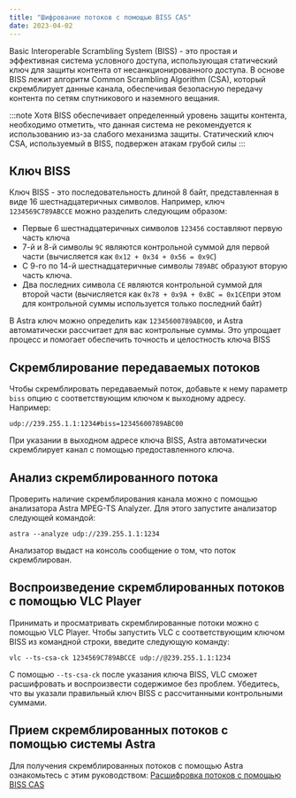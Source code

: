 ```yaml
---
title: "Шифрование потоков с помощью BISS CAS"
date: 2023-04-02
---
```


Basic Interoperable Scrambling System (BISS) - это простая и эффективная система условного доступа, использующая статический ключ для защиты контента от несанкционированного доступа. В основе BISS лежит алгоритм Common Scrambling Algorithm (CSA), который скремблирует данные канала, обеспечивая безопасную передачу контента по сетям спутникового и наземного вещания.

:::note Хотя BISS обеспечивает определенный уровень защиты контента, необходимо отметить, что данная система не рекомендуется к использованию из-за слабого механизма защиты. Статический ключ CSA, используемый в BISS, подвержен атакам грубой силы
:::

## Ключ BISS[](https://help.cesbo.com/astra/delivery/cas/encrypt-streams-with-biss-cas#biss-key)

Ключ BISS - это последовательность длиной 8 байт, представленная в виде 16 шестнадцатеричных символов. Например, ключ `1234569C789ABCCE` можно разделить следующим образом:

- Первые 6 шестнадцатеричных символов `123456` составляют первую часть ключа
- 7-й и 8-й символы `9C` являются контрольной суммой для первой части (вычисляется как `0x12 + 0x34 + 0x56 = 0x9C`)
- С 9-го по 14-й шестнадцатеричные символы `789ABC` образуют вторую часть ключа.
- Два последних символа `CE` являются контрольной суммой для второй части (вычисляется как `0x78 + 0x9A + 0xBC = 0x1CE`при этом для контрольной суммы используется только последний байт)

В Astra ключ можно определить как `12345600789ABC00`, и Astra автоматически рассчитает для вас контрольные суммы. Это упрощает процесс и помогает обеспечить точность и целостность ключа BISS

## Скремблирование передаваемых потоков[](https://help.cesbo.com/astra/delivery/cas/encrypt-streams-with-biss-cas#scrambling-transmitted-streams)

Чтобы скремблировать передаваемый поток, добавьте к нему параметр `biss` опцию с соответствующим ключом к выходному адресу. Например:

```
udp://239.255.1.1:1234#biss=12345600789ABC00
```

При указании в выходном адресе ключа BISS, Astra автоматически скремблирует канал с помощью предоставленного ключа.

## Анализ скремблированного потока[](https://help.cesbo.com/astra/delivery/cas/encrypt-streams-with-biss-cas#analyze-scrambled-stream)

Проверить наличие скремблирования канала можно с помощью анализатора Astra MPEG-TS Analyzer. Для этого запустите анализатор следующей командой:

```
astra --analyze udp://239.255.1.1:1234
```

Анализатор выдаст на консоль сообщение о том, что поток скремблирован.

## Воспроизведение скремблированных потоков с помощью VLC Player[](https://help.cesbo.com/astra/delivery/cas/encrypt-streams-with-biss-cas#play-scrambled-streams-with-vlc-player)

Принимать и просматривать скремблированные потоки можно с помощью VLC Player. Чтобы запустить VLC с соответствующим ключом BISS из командной строки, введите следующую команду:

```
vlc --ts-csa-ck 1234569C789ABCCE udp://@239.255.1.1:1234
```

С помощью `--ts-csa-ck` после указания ключа BISS, VLC сможет расшифровать и воспроизвести содержимое без проблем. Убедитесь, что вы указали правильный ключ BISS с рассчитанными контрольными суммами.

## Прием скремблированных потоков с помощью системы Astra[](https://help.cesbo.com/astra/delivery/cas/encrypt-streams-with-biss-cas#receive-scrambled-streams-with-astra)

Для получения скремблированных потоков с помощью Astra ознакомьтесь с этим руководством: [Расшифровка потоков с помощью BISS CAS](https://help.cesbo.com/astra/processing/cas/decrypt-biss)
